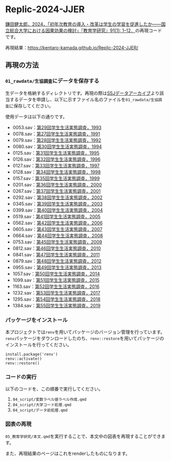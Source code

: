 # Replic-2024-JJER

[鎌田健太郎，2024，「初年次教育の導入・改革は学生の学習を促進したか——国立総合大学における因果効果の検討」『教育学研究』91(1): 1–12．](https://doi.org/10.11555/kyoiku.91.1_1)の再現コードです。

再現結果：https://kentaro-kamada.github.io/Replic-2024-JJER/

## 再現の方法

### `01_rawdata/生協調査`にデータを保存する

生データを格納するディレクトリです。再現の際は[SSJデータアーカイブ](https://csrda.iss.u-tokyo.ac.jp/)より該当するデータを申請し、以下に示すファイル名のファイルを`01_rawdata/生協調査`に保存してください。

使用データは以下の通りです。

- 0053.sav：[第29回学生生活実態調査，1993](https://ssjda.iss.u-tokyo.ac.jp/Direct/gaiyo.php?eid=0053)
- 0078.sav：[第27回学生生活実態調査，1991](https://ssjda.iss.u-tokyo.ac.jp/Direct/gaiyo.php?eid=0078)
- 0079.sav：[第28回学生生活実態調査，1992](https://ssjda.iss.u-tokyo.ac.jp/Direct/gaiyo.php?eid=0079)
- 0080.sav：[第30回学生生活実態調査，1994](https://ssjda.iss.u-tokyo.ac.jp/Direct/gaiyo.php?eid=0080)
- 0125.sav：[第31回学生生活実態調査，1995](https://ssjda.iss.u-tokyo.ac.jp/Direct/gaiyo.php?eid=0125)
- 0126.sav：[第32回学生生活実態調査，1996](https://ssjda.iss.u-tokyo.ac.jp/Direct/gaiyo.php?eid=0126)
- 0127.sav：[第33回学生生活実態調査，1997](https://ssjda.iss.u-tokyo.ac.jp/Direct/gaiyo.php?eid=0127)
- 0128.sav：[第34回学生生活実態調査，1998](https://ssjda.iss.u-tokyo.ac.jp/Direct/gaiyo.php?eid=0128)
- 0157.sav：[第35回学生生活実態調査，1999](https://ssjda.iss.u-tokyo.ac.jp/Direct/gaiyo.php?eid=0157)
- 0201.sav：[第36回学生生活実態調査，2000](https://ssjda.iss.u-tokyo.ac.jp/Direct/gaiyo.php?eid=0201)
- 0267.sav：[第37回学生生活実態調査，2001](https://ssjda.iss.u-tokyo.ac.jp/Direct/gaiyo.php?eid=0267)
- 0292.sav：[第38回学生生活実態調査，2002](https://ssjda.iss.u-tokyo.ac.jp/Direct/gaiyo.php?eid=0292)
- 0345.sav：[第39回学生生活実態調査，2003](https://ssjda.iss.u-tokyo.ac.jp/Direct/gaiyo.php?eid=0345)
- 0399.sav：[第40回学生生活実態調査，2004](https://ssjda.iss.u-tokyo.ac.jp/Direct/gaiyo.php?eid=0399)
- 0519.sav：[第41回学生生活実態調査，2005](https://ssjda.iss.u-tokyo.ac.jp/Direct/gaiyo.php?eid=0519)
- 0562.sav：[第42回学生生活実態調査，2006](https://ssjda.iss.u-tokyo.ac.jp/Direct/gaiyo.php?eid=0562)
- 0605.sav：[第43回学生生活実態調査，2007](https://ssjda.iss.u-tokyo.ac.jp/Direct/gaiyo.php?eid=0605)
- 0664.sav：[第44回学生生活実態調査，2008](https://ssjda.iss.u-tokyo.ac.jp/Direct/gaiyo.php?eid=0664)
- 0753.sav：[第45回学生生活実態調査，2009](https://ssjda.iss.u-tokyo.ac.jp/Direct/gaiyo.php?eid=0753)
- 0812.sav：[第46回学生生活実態調査，2010](https://ssjda.iss.u-tokyo.ac.jp/Direct/gaiyo.php?eid=0812)
- 0841.sav：[第47回学生生活実態調査，2011](https://ssjda.iss.u-tokyo.ac.jp/Direct/gaiyo.php?eid=0841)
- 0879.sav：[第48回学生生活実態調査，2012](https://ssjda.iss.u-tokyo.ac.jp/Direct/gaiyo.php?eid=0879)
- 0955.sav：[第49回学生生活実態調査，2013](https://ssjda.iss.u-tokyo.ac.jp/Direct/gaiyo.php?eid=0955)
- 1057.sav：[第50回学生生活実態調査，2014](https://ssjda.iss.u-tokyo.ac.jp/Direct/gaiyo.php?eid=1057)
- 1099.sav：[第51回学生生活実態調査，2015](https://ssjda.iss.u-tokyo.ac.jp/Direct/gaiyo.php?eid=1099)
- 1163.sav：[第52回学生生活実態調査，2016](https://ssjda.iss.u-tokyo.ac.jp/Direct/gaiyo.php?eid=1163)
- 1232.sav：[第53回学生生活実態調査，2017](https://ssjda.iss.u-tokyo.ac.jp/Direct/gaiyo.php?eid=1232)
- 1295.sav：[第54回学生生活実態調査，2018](https://ssjda.iss.u-tokyo.ac.jp/Direct/gaiyo.php?eid=1295)
- 1384.sav：[第55回学生生活実態調査，2019](https://ssjda.iss.u-tokyo.ac.jp/Direct/gaiyo.php?eid=1384)

### パッケージをインストール

本プロジェクトでは`renv`を用いてパッケージのバージョン管理を行っています。`renv`パッケージをダウンロードしたのち、`renv::restore`を用いてパッケージのインストールを行ってください。

```{r}
install.package('renv')
renv::activate()
renv::restore()
```

### コードの実行

以下のコードを、この順番で実行してください。

1. `04_script/変数ラベル値ラベル作成.qmd`
1. `04_script/大学コード処理.qmd`
1. `04_script/データ前処理.qmd`

### 図表の再現

`05_教育学研究/本文.qmd`を実行することで、本文中の図表を再現することができます。

また、再現結果のページはこれをrenderしたものになります。

